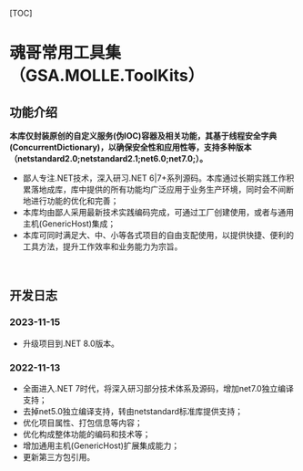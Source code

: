 [TOC]

# 魂哥常用工具集（GSA.MOLLE.ToolKits）

## 功能介绍

**本库仅封装原创的自定义服务(伪IOC)容器及相关功能，其基于线程安全字典(ConcurrentDictionary)，以确保安全性和应用性等，支持多种版本（netstandard2.0;netstandard2.1;net6.0;net7.0;）。**

- 鄙人专注.NET技术，深入研习.NET 6|7+系列源码。本库通过长期实践工作积累落地成库，库中提供的所有功能均广泛应用于业务生产环境，同时会不间断地进行功能的优化和完善；
- 本库均由鄙人采用最新技术实践编码完成，可通过工厂创建使用，或者与通用主机(GenericHost)集成；
- 本库可同时满足大、中、小等各式项目的自由支配使用，以提供快捷、便利的工具方法，提升工作效率和业务能力为宗旨。

<br>

## 开发日志

### 2023-11-15
- 升级项目到.NET 8.0版本。

### 2022-11-13
- 全面进入.NET 7时代，将深入研习部分技术体系及源码，增加net7.0独立编译支持；
- 去掉net5.0独立编译支持，转由netstandard标准库提供支持；
- 优化项目属性、打包信息等内容；
- 优化构成整体功能的编码和技术等；
- 增加通用主机(GenericHost)扩展集成能力；
- 更新第三方包引用。
